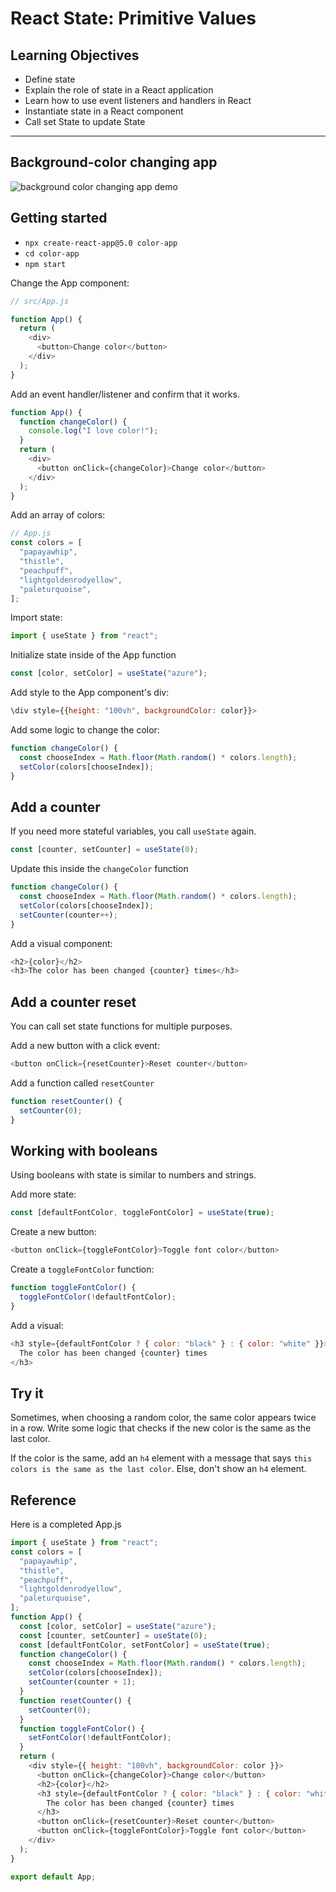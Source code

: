 # React State: Primitive Values

## Learning Objectives

- Define state
- Explain the role of state in a React application
- Learn how to use event listeners and handlers in React
- Instantiate state in a React component
- Call set State to update State

<hr>

## Background-color changing app

![background color changing app demo](../assets/ezgif.com-gif-maker-color-app.gif)

## Getting started

- `npx create-react-app@5.0 color-app`
- `cd color-app`
- `npm start`

Change the App component:

```js
// src/App.js

function App() {
  return (
    <div>
      <button>Change color</button>
    </div>
  );
}
```

Add an event handler/listener and confirm that it works.

```js
function App() {
  function changeColor() {
    console.log("I love color!");
  }
  return (
    <div>
      <button onClick={changeColor}>Change color</button>
    </div>
  );
}
```

Add an array of colors:

```js
// App.js
const colors = [
  "papayawhip",
  "thistle",
  "peachpuff",
  "lightgoldenrodyellow",
  "paleturquoise",
];
```

Import state:

```js
import { useState } from "react";
```

Initialize state inside of the App function

```js
const [color, setColor] = useState("azure");
```

Add style to the App component's div:

```js
\div style={{height: "100vh", backgroundColor: color}}>
```

Add some logic to change the color:

```js
function changeColor() {
  const chooseIndex = Math.floor(Math.random() * colors.length);
  setColor(colors[chooseIndex]);
}
```

## Add a counter

If you need more stateful variables, you call `useState` again.

```js
const [counter, setCounter] = useState(0);
```

Update this inside the `changeColor` function

```js
function changeColor() {
  const chooseIndex = Math.floor(Math.random() * colors.length);
  setColor(colors[chooseIndex]);
  setCounter(counter++);
}
```

Add a visual component:

```js
<h2>{color}</h2>
<h3>The color has been changed {counter} times</h3>
```

## Add a counter reset

You can call set state functions for multiple purposes.

Add a new button with a click event:

```js
<button onClick={resetCounter}>Reset counter</button>
```

Add a function called `resetCounter`

```js
function resetCounter() {
  setCounter(0);
}
```

## Working with booleans

Using booleans with state is similar to numbers and strings.

Add more state:

```js
const [defaultFontColor, toggleFontColor] = useState(true);
```

Create a new button:

```js
<button onClick={toggleFontColor}>Toggle font color</button>
```

Create a `toggleFontColor` function:

```js
function toggleFontColor() {
  toggleFontColor(!defaultFontColor);
}
```

Add a visual:

```js
<h3 style={defaultFontColor ? { color: "black" } : { color: "white" }}>
  The color has been changed {counter} times
</h3>
```

## Try it

Sometimes, when choosing a random color, the same color appears twice in a row. Write some logic that checks if the new color is the same as the last color.

If the color is the same, add an `h4` element with a message that says `this colors is the same as the last color`. Else, don't show an `h4` element.

## Reference

Here is a completed App.js

```js
import { useState } from "react";
const colors = [
  "papayawhip",
  "thistle",
  "peachpuff",
  "lightgoldenrodyellow",
  "paleturquoise",
];
function App() {
  const [color, setColor] = useState("azure");
  const [counter, setCounter] = useState(0);
  const [defaultFontColor, setFontColor] = useState(true);
  function changeColor() {
    const chooseIndex = Math.floor(Math.random() * colors.length);
    setColor(colors[chooseIndex]);
    setCounter(counter + 1);
  }
  function resetCounter() {
    setCounter(0);
  }
  function toggleFontColor() {
    setFontColor(!defaultFontColor);
  }
  return (
    <div style={{ height: "100vh", backgroundColor: color }}>
      <button onClick={changeColor}>Change color</button>
      <h2>{color}</h2>
      <h3 style={defaultFontColor ? { color: "black" } : { color: "white" }}>
        The color has been changed {counter} times
      </h3>
      <button onClick={resetCounter}>Reset counter</button>
      <button onClick={toggleFontColor}>Toggle font color</button>
    </div>
  );
}

export default App;
```

